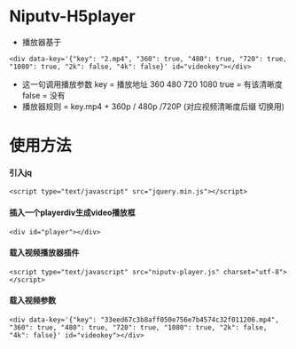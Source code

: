 # Niputv-H5player

- 播放器基于
```
<div data-key='{"key": "2.mp4", "360": true, "480": true, "720": true, "1080": true, "2k": false, "4k": false}' id="videokey"></div>
```
- 这一句调用播放参数 key = 播放地址 360 480 720 1080 true = 有该清晰度 false = 没有
- 播放器规则 = key.mp4 + 360p / 480p /720P (对应视频清晰度后缀 切换用)

# 使用方法

#### 引入jq
```
<script type="text/javascript" src="jquery.min.js"></script>
```

#### 插入一个playerdiv生成video播放框
```
<div id="player"></div>
```

#### 载入视频播放器插件
```
<script type="text/javascript" src="niputv-player.js" charset="utf-8"></script>
```

#### 载入视频参数
```
<div data-key='{"key": "33eed67c3b8aff050e756e7b4574c32f011206.mp4", "360": true, "480": true, "720": true, "1080": true, "2k": false, "4k": false}' id="videokey"></div>
```
